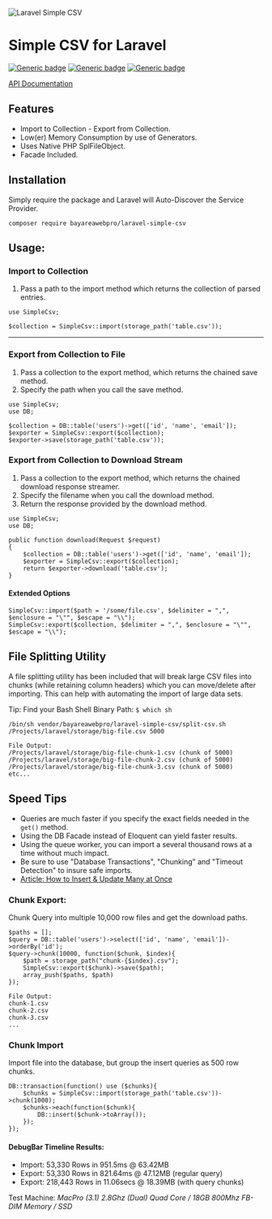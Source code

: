 ![Laravel Simple CSV](https://cdn.rawgit.com/bayareawebpro/laravel-simple-csv/97d15ca6/screenshot.png "Laravel Simple CSV")

# Simple CSV for Laravel
[![Generic badge](https://img.shields.io/badge/Build-Passing-ok.svg)]()
[![Generic badge](https://img.shields.io/badge/License-MIT-orange.svg)]()
[![Generic badge](https://img.shields.io/badge/Version-1.0-blue.svg)]()

[API Documentation](https://cdn.rawgit.com/bayareawebpro/laravel-simple-csv/b9c3a955/_docs/index.html)

## Features
- Import to Collection - Export from Collection.
- Low(er) Memory Consumption by use of Generators.
- Uses Native PHP SplFileObject.
- Facade Included.

## Installation
Simply require the package and Laravel will Auto-Discover the Service Provider.
```
composer require bayareawebpro/laravel-simple-csv
```


## Usage:

### Import to Collection
1) Pass a path to the import method which returns the collection of parsed entries.
```
use SimpleCsv;

$collection = SimpleCsv::import(storage_path('table.csv'));
```
___

### Export from Collection to File
1) Pass a collection to the export method, which returns the chained save method. 
2) Specify the path when you call the save method.
```
use SimpleCsv;
use DB;

$collection = DB::table('users')->get(['id', 'name', 'email']);
$exporter = SimpleCsv::export($collection);
$exporter->save(storage_path('table.csv'));
```
### Export from Collection to Download Stream
1) Pass a collection to the export method, which returns the chained download response streamer. 
2) Specify the filename when you call the download method.
3) Return the response provided by the download method.
```
use SimpleCsv;
use DB;

public function download(Request $request)
{
    $collection = DB::table('users')->get(['id', 'name', 'email']);
    $exporter = SimpleCsv::export($collection);
    return $exporter->download('table.csv');
}
```

#### Extended Options
```
SimpleCsv::import($path = '/some/file.csv', $delimiter = ",", $enclosure = "\"", $escape = "\\");
SimpleCsv::export($collection, $delimiter = ",", $enclosure = "\"", $escape = "\\");
```

## File Splitting Utility
A file splitting utility has been included that will break large CSV files into chunks 
(while retaining column headers) which you can move/delete after importing. 
This can help with automating the import of large data sets.

Tip: Find your Bash Shell Binary Path: ``$ which sh``

```
/bin/sh vendor/bayareawebpro/laravel-simple-csv/split-csv.sh /Projects/laravel/storage/big-file.csv 5000

File Output:
/Projects/laravel/storage/big-file-chunk-1.csv (chunk of 5000)
/Projects/laravel/storage/big-file-chunk-2.csv (chunk of 5000)
/Projects/laravel/storage/big-file-chunk-3.csv (chunk of 5000)
etc...
```

## Speed Tips
- Queries are much faster if you specify the exact fields needed in the `get()` method.
- Using the DB Facade instead of Eloquent can yield faster results.
- Using the queue worker, you can import a several thousand rows at a time without much impact.
- Be sure to use "Database Transactions", "Chunking" and "Timeout Detection" to insure safe imports.
- [Article: How to Insert & Update Many at Once](https://medium.com/@danielalvidrez/laravel-query-builder-macros-fe176d34135e)

### Chunk Export:
Chunk Query into multiple 10,000 row files and get the download paths.
```
$paths = [];
$query = DB::table('users')->select(['id', 'name', 'email'])->orderBy('id');
$query->chunk(10000, function($chunk, $index){
    $path = storage_path("chunk-{$index}.csv");
    SimpleCsv::export($chunk)->save($path);
    array_push($paths, $path)
});

File Output:
chunk-1.csv
chunk-2.csv
chunk-3.csv
...
```

### Chunk Import
Import file into the database, but group the insert queries as 500 row chunks.
```
DB::transaction(function() use ($chunks){
    $chunks = SimpleCsv::import(storage_path('table.csv'))->chunk(1000);
    $chunks->each(function($chunk){
        DB::insert($chunk->toArray());
    });
});
```

#### DebugBar Timeline Results:
- Import: 53,330 Rows in 951.5ms @ 63.42MB
- Export: 53,330 Rows in 821.64ms @ 47.12MB (regular query)
- Export: 218,443 Rows in 11.06secs @ 18.39MB (with query chunks)

Test Machine: *MacPro (3.1) 2.8Ghz (Dual) Quad Core / 18GB 800Mhz FB-DIM Memory / SSD*